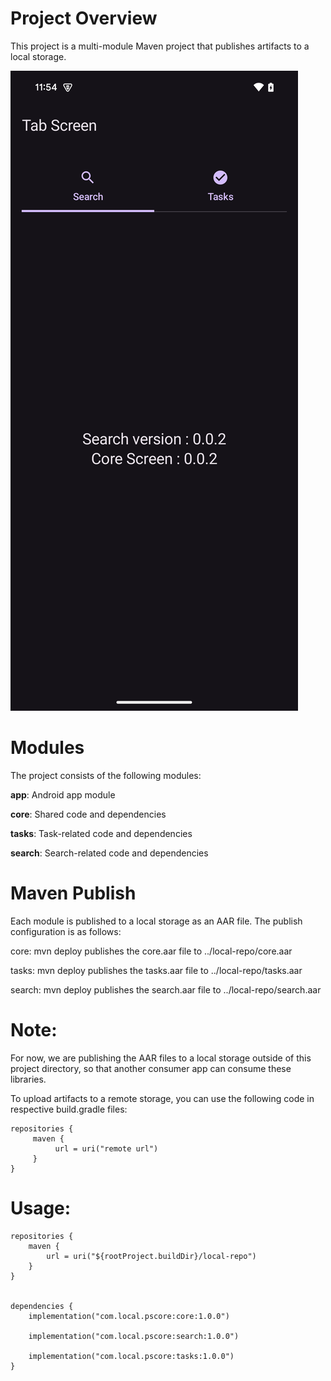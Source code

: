 # **Project Overview**

This project is a multi-module Maven project that publishes artifacts to a local storage.

![img.png](img.png)

# **Modules**

The project consists of the following modules:

**app**: Android app module

**core**: Shared code and dependencies

**tasks**: Task-related code and dependencies

**search**: Search-related code and dependencies

# **Maven Publish**
Each module is published to a local storage as an AAR file. The publish configuration is as follows:

core: mvn deploy publishes the core.aar file to ../local-repo/core.aar 

tasks: mvn deploy publishes the tasks.aar file to ../local-repo/tasks.aar 

search: mvn deploy publishes the search.aar file to ../local-repo/search.aar

# **Note:**

For now, we are publishing the AAR files to a local storage outside of this project directory, so
that another consumer app can consume these libraries. 

To upload artifacts to a remote storage, you can use the following code in respective build.gradle files:

    repositories {
         maven {
              url = uri("remote url")
         }
    }


# **Usage:**



    repositories {
        maven {
            url = uri("${rootProject.buildDir}/local-repo")
        }
    }


    dependencies {
        implementation("com.local.pscore:core:1.0.0")
        
        implementation("com.local.pscore:search:1.0.0")
        
        implementation("com.local.pscore:tasks:1.0.0")
    }
